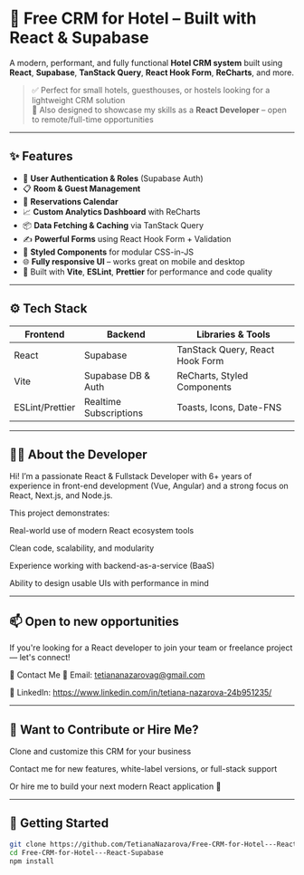 # 🏨 Free CRM for Hotel – Built with React & Supabase

A modern, performant, and fully functional **Hotel CRM system** built using **React**, **Supabase**, **TanStack Query**, **React Hook Form**, **ReCharts**, and more.

> ✅ Perfect for small hotels, guesthouses, or hostels looking for a lightweight CRM solution  
> 💼 Also designed to showcase my skills as a **React Developer** – open to remote/full-time opportunities

---

## ✨ Features

- 🔐 **User Authentication & Roles** (Supabase Auth)
- 📋 **Room & Guest Management**
- 📅 **Reservations Calendar**
- 📈 **Custom Analytics Dashboard** with ReCharts
- 📦 **Data Fetching & Caching** via TanStack Query
- ✍️ **Powerful Forms** using React Hook Form + Validation
- 💅 **Styled Components** for modular CSS-in-JS
- 🌐 **Fully responsive UI** – works great on mobile and desktop
- 🧪 Built with **Vite**, **ESLint**, **Prettier** for performance and code quality

---
<!---
## 🖼️ Screenshots

![Dashboard View](./screenshots/dashboard.png)
![Reservations Calendar](./screenshots/calendar.png)
![Guests Management](./screenshots/guests.png)

> More screenshots in the `/screenshots` folder.

---
-->
## ⚙️ Tech Stack

| Frontend       | Backend            | Libraries & Tools                 |
|----------------|--------------------|----------------------------------|
| React          | Supabase           | TanStack Query, React Hook Form |
| Vite           | Supabase DB & Auth | ReCharts, Styled Components     |
| ESLint/Prettier| Realtime Subscriptions | Toasts, Icons, Date-FNS      |

---

## 👨‍💻 About the Developer
Hi! I’m a passionate React & Fullstack Developer with 6+ years of experience in front-end development (Vue, Angular) and a strong focus on React, Next.js, and Node.js.

This project demonstrates:

Real-world use of modern React ecosystem tools

Clean code, scalability, and modularity

Experience working with backend-as-a-service (BaaS)

Ability to design usable UIs with performance in mind

---

##  📫 Open to new opportunities
If you're looking for a React developer to join your team or freelance project — let's connect!

💬 Contact Me
📧 Email: tetiananazarovag@gmail.com

💼 LinkedIn: https://www.linkedin.com/in/tetiana-nazarova-24b951235/

<!--- 🌐 Portfolio: yourwebsite.com -->

---

## 🧠 Want to Contribute or Hire Me?
Clone and customize this CRM for your business

Contact me for new features, white-label versions, or full-stack support

Or hire me to build your next modern React application 🚀

---

## 🚀 Getting Started

```bash
git clone https://github.com/TetianaNazarova/Free-CRM-for-Hotel---React-Supabase.git
cd Free-CRM-for-Hotel---React-Supabase
npm install
